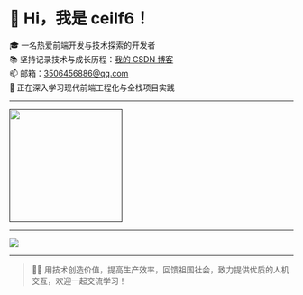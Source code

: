 # 👋 Hi，我是 ceilf6！

🎓 一名热爱前端开发与技术探索的开发者  
📚 坚持记录技术与成长历程：[我的 CSDN 博客](https://blog.csdn.net/2301_78856868)  
📫 邮箱：3506456886@qq.com  
🌱 正在深入学习现代前端工程化与全栈项目实践

---

<a href="">
  <img height=200 align="center" src="https://github-readme-stats.vercel.app/api/top-langs?username=ceilf6&layout=compact&langs_count=8&card_width=320" />
</a>

---

</div>
<!-- Snake Code Contribution Map 贪吃蛇代码贡献图 -->
  <picture>
    <source media="(prefers-color-scheme: dark)" srcset="https://cdn.jsdelivr.net/gh/sun0225SUN/sun0225SUN/profile-snake-contrib/github-contribution-grid-snake-dark.svg" />
    <source media="(prefers-color-scheme: light)" srcset="https://cdn.jsdelivr.net/gh/sun0225SUN/sun0225SUN/profile-snake-contrib/github-contribution-grid-snake.svg" />
    <img src="https://raw.githubusercontent.com/ceilf6/ceilf6/output/github-snake.svg" />
  </picture>
</div>

---

> 👨‍💻 用技术创造价值，提高生产效率，回馈祖国社会，致力提供优质的人机交互，欢迎一起交流学习！
